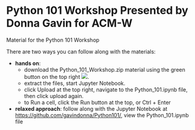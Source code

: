# Python 101 Workshop Presented by Donna Gavin for ACM-W
Material for the Python 101 Workshop

There are two ways you can follow along with the materials:

- **hands on**: 
    - download the Python_101_Workshop.zip material using the green button on the top right ![](download-repo.png). 
    - extract the files, start Jupyter Notebook.
    - click Upload at the top right, navigate to the Python_101.ipynb file, then click upload again.
    - to Run a cell, click the Run button at the top, or Ctrl + Enter
- **relaxed approach**: follow along with the Jupyter Notebook at https://github.com/gavindonna/Python101/, view the Python_101.ipynb file 
